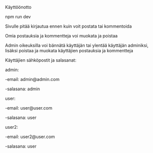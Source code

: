 Käyttöönotto

npm run dev

Sivulle pitää kirjautua ennen kuin voit postata tai kommentoida

Omia postauksia ja kommentteja voi muokata ja poistaa

Admin oikeuksilla voi bännätä käyttäjän tai ylentää käyttäjän adminiksi, lisäksi poistaa ja muokata käyttäjien postauksia ja kommentteja

<p>Käyttäjien sähköpostit ja salasanat:<p/>
<p/>admin:<p/>
<p/>-email: admin@admin.com<p/>
<p/>-salasana: admin<p/>

<p>user:<p/>
<p>-email: user@user.com<p/>
<p>-salasana: user<p/>

<p>user2:<p/>
<p>-email: user2@user.com<p/>
<p>-salasana: user<p/>
